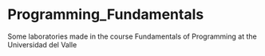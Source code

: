 # Programming_Fundamentals

Some laboratories made in the course Fundamentals of Programming at the Universidad del Valle

